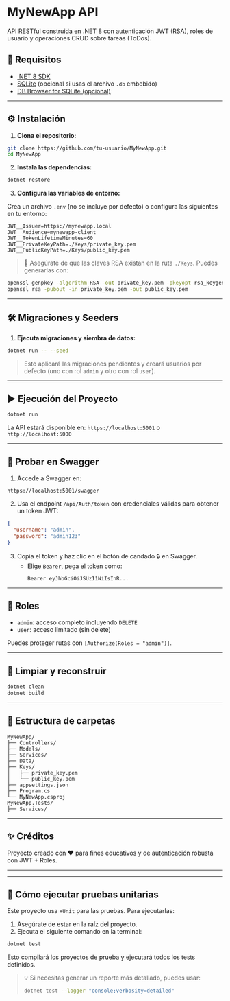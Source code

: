 # MyNewApp API

API RESTful construida en .NET 8 con autenticación JWT (RSA), roles de usuario y operaciones CRUD sobre tareas (ToDos).

## 🚀 Requisitos

- [.NET 8 SDK](https://dotnet.microsoft.com/en-us/download/dotnet/8.0)
- [SQLite](https://www.sqlite.org/download.html) (opcional si usas el archivo `.db` embebido)
- [DB Browser for SQLite (opcional)](https://sqlitebrowser.org/)

---

## ⚙️ Instalación

1. **Clona el repositorio:**

```bash
git clone https://github.com/tu-usuario/MyNewApp.git
cd MyNewApp
```

2. **Instala las dependencias:**

```bash
dotnet restore
```

3. **Configura las variables de entorno:**

Crea un archivo `.env` (no se incluye por defecto) o configura las siguientes en tu entorno:

```
JWT__Issuer=https://mynewapp.local
JWT__Audience=mynewapp-client
JWT__TokenLifetimeMinutes=60
JWT__PrivateKeyPath=./Keys/private_key.pem
JWT__PublicKeyPath=./Keys/public_key.pem
```

> 🔐 Asegúrate de que las claves RSA existan en la ruta `./Keys`. Puedes generarlas con:

```bash
openssl genpkey -algorithm RSA -out private_key.pem -pkeyopt rsa_keygen_bits:2048
openssl rsa -pubout -in private_key.pem -out public_key.pem
```

---

## 🛠️ Migraciones y Seeders

1. **Ejecuta migraciones y siembra de datos:**

```bash
dotnet run -- --seed
```

> Esto aplicará las migraciones pendientes y creará usuarios por defecto (uno con rol `admin` y otro con rol `user`).

---

## ▶️ Ejecución del Proyecto

```bash
dotnet run
```

La API estará disponible en: `https://localhost:5001` o `http://localhost:5000`

---

## 🧪 Probar en Swagger

1. Accede a Swagger en:

```
https://localhost:5001/swagger
```

2. Usa el endpoint `/api/Auth/token` con credenciales válidas para obtener un token JWT:

```json
{
  "username": "admin",
  "password": "admin123"
}
```

3. Copia el token y haz clic en el botón de candado 🔒 en Swagger.
   - Elige `Bearer`, pega el token como:
     ```
     Bearer eyJhbGciOiJSUzI1NiIsInR...
     ```

---

## 🔐 Roles

- `admin`: acceso completo incluyendo `DELETE`
- `user`: acceso limitado (sin delete)

Puedes proteger rutas con `[Authorize(Roles = "admin")]`.

---

## 🧹 Limpiar y reconstruir

```bash
dotnet clean
dotnet build
```

---

## 📂 Estructura de carpetas

```
MyNewApp/
├── Controllers/
├── Models/
├── Services/
├── Data/
├── Keys/
│   ├── private_key.pem
│   └── public_key.pem
├── appsettings.json
├── Program.cs
└── MyNewApp.csproj
MyNewApp.Tests/
├── Services/
```

---

## ✨ Créditos

Proyecto creado con ❤️ para fines educativos y de autenticación robusta con JWT + Roles.

---

---

## 🧪 Cómo ejecutar pruebas unitarias

Este proyecto usa `xUnit` para las pruebas. Para ejecutarlas:

1. Asegúrate de estar en la raíz del proyecto.
2. Ejecuta el siguiente comando en la terminal:

```bash
dotnet test
```

Esto compilará los proyectos de prueba y ejecutará todos los tests definidos.

> 💡 Si necesitas generar un reporte más detallado, puedes usar:
>
> ```bash
> dotnet test --logger "console;verbosity=detailed"
> ```
